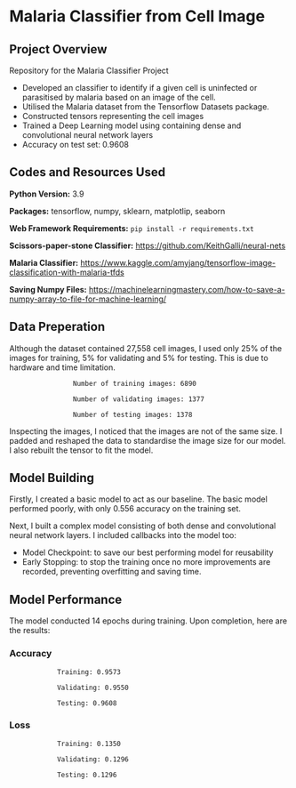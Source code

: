 # Malaria Classifier from Cell Image

## Project Overview

Repository for the Malaria Classifier Project

- Developed an classifier to identify if a given cell is uninfected or parasitised by malaria based on an image of the cell.
- Utilised the Malaria dataset from the Tensorflow Datasets package.
- Constructed tensors representing the cell images
- Trained a Deep Learning model using containing dense and convolutional neural network layers
- Accuracy on test set: 0.9608

## Codes and Resources Used

**Python Version:** 3.9

**Packages:** tensorflow, numpy, sklearn, matplotlip, seaborn

**Web Framework Requirements:** ```pip install -r requirements.txt```

**Scissors-paper-stone Classifier:** https://github.com/KeithGalli/neural-nets 

**Malaria Classifier:** https://www.kaggle.com/amyjang/tensorflow-image-classification-with-malaria-tfds

**Saving Numpy Files:** https://machinelearningmastery.com/how-to-save-a-numpy-array-to-file-for-machine-learning/ 

## Data Preperation

Although the dataset contained 27,558 cell images, I used only 25% of the images for training, 5% for validating and 5% for testing. This is due to hardware and time limitation. 

                    Number of training images: 6890

                    Number of validating images: 1377

                    Number of testing images: 1378

Inspecting the images, I noticed that the images are not of the same size. I padded and reshaped the data to standardise the image size for our model. I also rebuilt the tensor to fit the model.

## Model Building

Firstly, I created a basic model to act as our baseline. The basic model performed poorly, with only 0.556 accuracy on the training set. 

Next, I built a complex model consisting of both dense and convolutional neural network layers. I included callbacks into the model too: 

- Model Checkpoint: to save our best performing model for reusability
- Early Stopping: to stop the training once no more improvements are recorded, preventing overfitting and saving time.

## Model Performance

The model conducted 14 epochs during training. Upon completion, here are the results:

### Accuracy

                Training: 0.9573

                Validating: 0.9550

                Testing: 0.9608

### Loss

                Training: 0.1350

                Validating: 0.1296

                Testing: 0.1296

